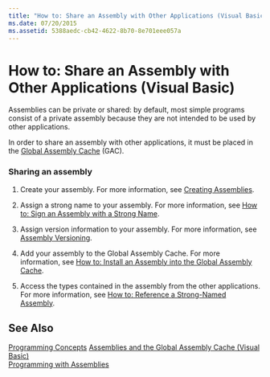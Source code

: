 ```yaml
---
title: "How to: Share an Assembly with Other Applications (Visual Basic)"
ms.date: 07/20/2015
ms.assetid: 5388aedc-cb42-4622-8b70-8e701eee057a
---
```

# How to: Share an Assembly with Other Applications (Visual Basic)
Assemblies can be private or shared: by default, most simple programs consist of a private assembly because they are not intended to be used by other applications.  
  
 In order to share an assembly with other applications, it must be placed in the [Global Assembly Cache](../../../../framework/app-domains/gac.md) (GAC).  
  
### Sharing an assembly  
  
1. Create your assembly. For more information, see [Creating Assemblies](../../../../framework/app-domains/create-assemblies.md).  
  
2. Assign a strong name to your assembly. For more information, see [How to: Sign an Assembly with a Strong Name](../../../../framework/app-domains/how-to-sign-an-assembly-with-a-strong-name.md).  
  
3. Assign version information to your assembly. For more information, see [Assembly Versioning](../../../../framework/app-domains/assembly-versioning.md).  
  
4. Add your assembly to the Global Assembly Cache. For more information, see [How to: Install an Assembly into the Global Assembly Cache](../../../../framework/app-domains/how-to-install-an-assembly-into-the-gac.md).  
  
5. Access the types contained in the assembly from the other applications. For more information, see [How to: Reference a Strong-Named Assembly](http://msdn.microsoft.com/library/4c6a406a-b5eb-44fa-b4ed-4e95bb95a813).  
  
## See Also  
 [Programming Concepts](../../../../visual-basic/programming-guide/concepts/index.md)
 [Assemblies and the Global Assembly Cache (Visual Basic)](../../../../visual-basic/programming-guide/concepts/assemblies-gac/index.md)  
 [Programming with Assemblies](../../../../framework/app-domains/programming-with-assemblies.md)
